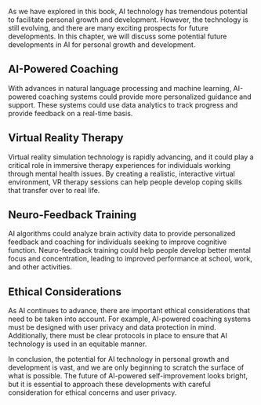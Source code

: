 
As we have explored in this book, AI technology has tremendous potential to facilitate personal growth and development. However, the technology is still evolving, and there are many exciting prospects for future developments. In this chapter, we will discuss some potential future developments in AI for personal growth and development.

AI-Powered Coaching
-------------------

With advances in natural language processing and machine learning, AI-powered coaching systems could provide more personalized guidance and support. These systems could use data analytics to track progress and provide feedback on a real-time basis.

Virtual Reality Therapy
-----------------------

Virtual reality simulation technology is rapidly advancing, and it could play a critical role in immersive therapy experiences for individuals working through mental health issues. By creating a realistic, interactive virtual environment, VR therapy sessions can help people develop coping skills that transfer over to real life.

Neuro-Feedback Training
-----------------------

AI algorithms could analyze brain activity data to provide personalized feedback and coaching for individuals seeking to improve cognitive function. Neuro-feedback training could help people develop better mental focus and concentration, leading to improved performance at school, work, and other activities.

Ethical Considerations
----------------------

As AI continues to advance, there are important ethical considerations that need to be taken into account. For example, AI-powered coaching systems must be designed with user privacy and data protection in mind. Additionally, there must be clear protocols in place to ensure that AI technology is used in an equitable manner.

In conclusion, the potential for AI technology in personal growth and development is vast, and we are only beginning to scratch the surface of what is possible. The future of AI-powered self-improvement looks bright, but it is essential to approach these developments with careful consideration for ethical concerns and user privacy.
